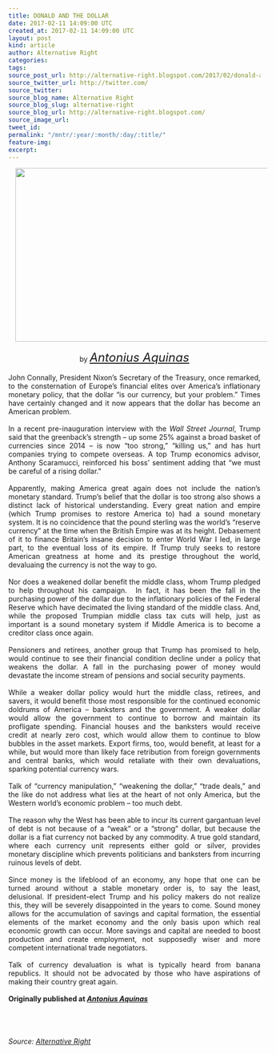 ```yaml
---
title: DONALD AND THE DOLLAR
date: 2017-02-11 14:09:00 UTC
created_at: 2017-02-11 14:09:00 UTC
layout: post
kind: article
author: Alternative Right
categories: 
tags: 
source_post_url: http://alternative-right.blogspot.com/2017/02/donald-and-dollar.html
source_twitter_url: http://twitter.com/
source_twitter: 
source_blog_name: Alternative Right
source_blog_slug: alternative-right
source_blog_url: http://alternative-right.blogspot.com/
source_image_url: 
tweet_id: 
permalink: "/mntr/:year/:month/:day/:title/"
feature-img: 
excerpt: 
---
```

<div dir="ltr" style="text-align: left;"><div class="separator" style="clear: both; text-align: center;"><a href="https://1.bp.blogspot.com/-B2ZapJz0leA/WJ7fgcZhSKI/AAAAAAAACik/z3x1_tlGUV4PIDbKyOe9VYukqbYhsndDwCLcB/s1600/DonDollar.png" style="margin-left: 1em; margin-right: 1em;"><img border="0" height="347" src="https://1.bp.blogspot.com/-B2ZapJz0leA/WJ7fgcZhSKI/AAAAAAAACik/z3x1_tlGUV4PIDbKyOe9VYukqbYhsndDwCLcB/s400/DonDollar.png" width="550"></a></div><div style="text-align: center;"><br></div><div style="text-align: center;">by <span style="font-size: x-large;"><i><a href="http://alternative-right.blogspot.com/search/label/Antonius%20Aquinas">Antonius Aquinas</a></i></span></div><div style="text-align: justify;"><br></div><div style="text-align: justify;">John Connally, President Nixon’s Secretary of the Treasury, once remarked, to the consternation of Europe’s financial elites over America’s inflationary monetary policy, that the dollar “is our currency, but your problem.” Times have certainly changed and it now appears that the dollar has become an American problem.</div><div style="text-align: justify;"><br></div><div style="text-align: justify;">In a recent pre-inauguration interview with the <i>Wall Street Journal</i>, Trump said that the greenback’s strength – up some 25% against a broad basket of currencies since 2014 – is now “too strong,” “killing us,” and has hurt companies trying to compete overseas. A top Trump economics advisor, Anthony Scaramucci, reinforced his boss’ sentiment adding that “we must be careful of a rising dollar." <br><br><a name="more"></a>Apparently, making America great again does not include the nation’s monetary standard. Trump’s belief that the dollar is too strong also shows a distinct lack of historical understanding. Every great nation and empire (which Trump promises to restore America to) had a sound monetary system. It is no coincidence that the pound sterling was the world’s “reserve currency” at the time when the British Empire was at its height. Debasement of it to finance Britain’s insane decision to enter World War I led, in large part, to the eventual loss of its empire. If Trump truly seeks to restore American greatness at home and its prestige throughout the world, devaluaing the currency is not the way to go.</div><div style="text-align: justify;"><br></div><div style="text-align: justify;">Nor does a weakened dollar benefit the middle class, whom Trump pledged to help throughout his campaign.  In fact, it has been the fall in the purchasing power of the dollar due to the inflationary policies of the Federal Reserve which have decimated the living standard of the middle class. And, while the proposed Trumpian middle class tax cuts will help, just as important is a sound monetary system if Middle America is to become a creditor class once again.</div><div style="text-align: justify;"><br></div><div style="text-align: justify;">Pensioners and retirees, another group that Trump has promised to help, would continue to see their financial condition decline under a policy that weakens the dollar. A fall in the purchasing power of money would devastate the income stream of pensions and social security payments.</div><div style="text-align: justify;"><br></div><div style="text-align: justify;">While a weaker dollar policy would hurt the middle class, retirees, and savers, it would benefit those most responsible for the continued economic doldrums of America – banksters and the government. A weaker dollar would allow the government to continue to borrow and maintain its profligate spending. Financial houses and the banksters would receive credit at nearly zero cost, which would allow them to continue to blow bubbles in the asset markets. Export firms, too, would benefit, at least for a while, but would more than likely face retribution from foreign governments and central banks, which would retaliate with their own devaluations, sparking potential currency wars.</div><div style="text-align: justify;"><br></div><div style="text-align: justify;">Talk of “currency manipulation,” “weakening the dollar,” “trade deals,” and the like do not address what lies at the heart of not only America, but the Western world’s economic problem – too much debt.<br><br>The reason why the West has been able to incur its current gargantuan level of debt is not because of a “weak” or a “strong” dollar, but because the dollar is a fiat currency not backed by any commodity. A true gold standard, where each currency unit represents either gold or silver, provides monetary discipline which prevents politicians and banksters from incurring ruinous levels of debt.</div><div style="text-align: justify;"><br></div><div style="text-align: justify;">Since money is the lifeblood of an economy, any hope that one can be turned around without a stable monetary order is, to say the least, delusional. If president-elect Trump and his policy makers do not realize this, they will be severely disappointed in the years to come. Sound money allows for the accumulation of savings and capital formation, the essential elements of the market economy and the only basis upon which real economic growth can occur. More savings and capital are needed to boost production and create employment, not supposedly wiser and more competent international trade negotiators.</div><div style="text-align: justify;"><br></div><div style="text-align: justify;">Talk of currency devaluation is what is typically heard from banana republics. It should not be advocated by those who have aspirations of making their country great again.<br><br><b>Originally published at <a href="https://antoniusaquinas.com/"><i>Antonius Aquinas</i></a></b><br><br><div style="text-align: center;"><i><span style="font-family: inherit;"><span style='color: black; font-family: "arial" , "helvetica" , sans-serif; line-height: normal;'><span style="font-family: inherit;"> <img alt="" border="0" height="1" src="https://www.paypalobjects.com/en_US/i/scr/pixel.gif" width="1"></span></span></span></i></div><div style="text-align: center;"><br></div><br></div></div><img src="http://feeds.feedburner.com/~r/blogspot/SBfLZ/~4/4WVjTPu8MhM" height="1" width="1" alt=""><div class="">
    <i>Source: <a href="http://alternative-right.blogspot.com/">Alternative Right</a></i>
</div>
